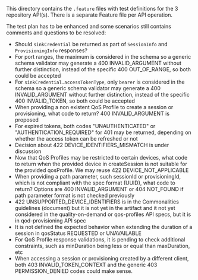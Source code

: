 This directory contains the `.feature` files with test definitions for the 3 repository API(s).
There is a separate Feature file per API operation.

The test plan has to be enhanced and some scenarios still contains comments and questions to be resolved:

* Should `sinkCredential` be returned as part of `SessionInfo` and `ProvisioningInfo` responses?
* For port ranges, the maximum is considered in the schema so a generic schema validator may generate a 400 INVALID_ARGUMENT without further distinction, instead of the specific 400 OUT_OF_RANGE, so both could be accepted
* For `sinkCredential.accessTokenType`, only `bearer` is considered in the schema so a generic schema validator may generate a 400 INVALID_ARGUMENT without further distinction, instead of the specific 400 INVALID_TOKEN, so both could be accepted
* When providing a non existent QoS Profile to create a session or provisioning, what code to return? 400 INVALID_ARGUMENT is proposed
* For expired tokens, both codes "UNAUTHENTICATED" or "AUTHENTICATION_REQUIRED" for 401 may be returned, depending on whether the access token can be refreshed or not
* Decision about 422 DEVICE_IDENTIFIERS_MISMATCH is under discussion
* Now that QoS Profiles may be restricted to certain devices, what code to return when the provided device in createSession is not suitable for the provided qosProfile. We may reuse 422 DEVICE_NOT_APPLICABLE
* When providing a path parameter, such sessionId or provisioningId, which is not compliant with the spec format (UUID), what code to return? Options are 400 INVALID_ARGUMENT or 404 NOT_FOUND if path parameter format is not checked previously
* 422 UNSUPPORTED_DEVICE_IDENTIFIERS is in the Commonalities guidelines (document) but it is not yet in the artifact and it not yet considered in the quality-on-demand or qos-profiles API specs, but it is in qod-provisioning API spec
* It is not defined the expected behavior when extending the duration of a session in qosStatus REQUESTED or UNAVAILABLE  
* For QoS Profile response validations, it is pending to check additional constraints, such as minDuration being less or equal than maxDuration, etc
* When accessing a session or provisioning created by a different client, both 403 INVALID_TOKEN_CONTEXT and the generic 403 PERMISSION_DENIED codes could make sense.

